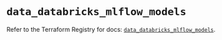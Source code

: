 # `data_databricks_mlflow_models`

Refer to the Terraform Registry for docs: [`data_databricks_mlflow_models`](https://registry.terraform.io/providers/databricks/databricks/1.85.0/docs/data-sources/mlflow_models).
